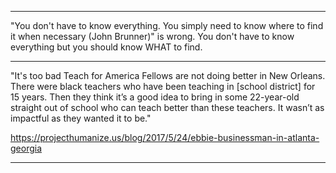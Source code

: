 ***

"You don't have to know everything. You simply need to know where to find it when necessary (John Brunner)" is wrong. You don't have to know everything but you should know WHAT to find.

***

"It's too bad Teach for America Fellows are not doing better in New Orleans. There were black teachers who have been teaching in [school district] for 15 years. Then they think it’s a good idea to bring in some 22-year-old straight out of school who can teach better than these teachers. It wasn’t as impactful as they wanted it to be."

https://projecthumanize.us/blog/2017/5/24/ebbie-businessman-in-atlanta-georgia


***

